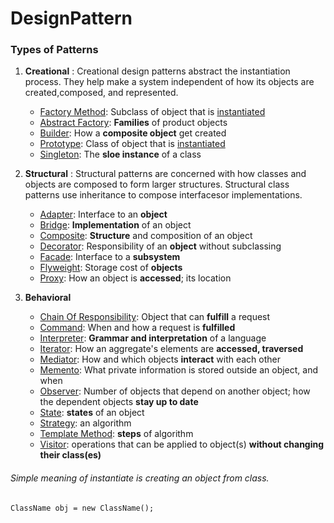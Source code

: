 # DesignPattern


###  Types of Patterns

1. **Creational** : Creational design patterns abstract the instantiation process. 
They help make a system independent of how its objects are created,composed, and represented.
     - [Factory Method](src/main/java/com/designpattern/creational/factory_method): Subclass of object that is [instantiated](#head1234)
     - [Abstract Factory](src/main/java/com/designpattern/creational/abstract_factory): **Families** of product objects
     - [Builder](src/main/java/com/designpattern/creational/builder): How a **composite object** get created
     - [Prototype](src/main/java/com/designpattern/creational/prototype): Class of object that is [instantiated](#head1234)
     - [Singleton](src/main/java/com/designpattern/creational/singleton): The **sloe instance** of a class

2. **Structural** : Structural patterns are concerned with how classes and objects are composed to form larger structures. 
Structural class patterns use inheritance to compose interfacesor implementations.
    - [Adapter](src/main/java/com/designpattern/structural/adapter): Interface to an **object**
    - [Bridge](src/main/java/com/designpattern/structural/bridge): **Implementation** of an object
    - [Composite](src/main/java/com/designpattern/structural/composite): **Structure** and composition of an object
    - [Decorator](src/main/java/com/designpattern/structural/decorator): Responsibility of an **object** without subclassing
    - [Facade](src/main/java/com/designpattern/structural/facade): Interface to a **subsystem**
    - [Flyweight](src/main/java/com/designpattern/structural/flyweight): Storage cost of **objects**
    - [Proxy](src/main/java/com/designpattern/structural/proxy): How an object is **accessed**; its location 
    
3. **Behavioral**
    - [Chain Of Responsibility](src/main/java/com/designpattern/behavioral/chainOfResponsibility): Object that can **fulfill** a request 
    - [Command](src/main/java/com/designpattern/behavioral/command): When and how a request is **fulfilled** 
    - [Interpreter](src/main/java/com/designpattern/behavioral/interpreter): **Grammar and interpretation** of a language
    - [Iterator](src/main/java/com/designpattern/behavioral/iterator): How an aggregate's elements are **accessed, traversed**  
    - [Mediator](src/main/java/com/designpattern/behavioral/mediator): How and which objects **interact** with each other
    - [Memento](src/main/java/com/designpattern/behavioral/memento): What private information is stored outside an object, and when  
    - [Observer](src/main/java/com/designpattern/behavioral/observer): Number of objects that depend on another object; how the dependent objects **stay up to date**
    - [State](src/main/java/com/designpattern/behavioral/state): **states** of an object
    - [Strategy](src/main/java/com/designpattern/behavioral/strategy): an algorithm
    - [Template Method](src/main/java/com/designpattern/behavioral/templateMethod): **steps** of algorithm
    - [Visitor](src/main/java/com/designpattern/behavioral/visitor): operations that can be applied to object(s) **without changing their class(es)**


###### <a name="head1234">Simple meaning of instantiate is creating an object from class.</a>
    ClassName obj = new ClassName();